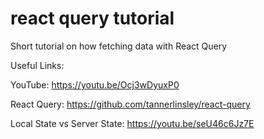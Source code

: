 # react query tutorial

Short tutorial on how fetching data with React Query

Useful Links:

YouTube: https://youtu.be/Ocj3wDyuxP0

React Query: https://github.com/tannerlinsley/react-query

Local State vs Server State: https://youtu.be/seU46c6Jz7E